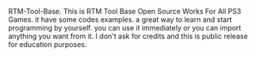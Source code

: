 RTM-Tool-Base.
This is RTM Tool Base Open Source Works For All PS3 Games.
it have some codes examples.
a great way to learn and start programming by yourself.
you can use it immediately or you can import anything you want from it.
I don't ask for credits and this is public release for education purposes.
